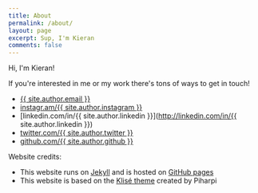```yaml
---
title: About
permalink: /about/
layout: page
excerpt: Sup, I'm Kieran
comments: false
---
```


Hi, I'm Kieran! 

If you're interested in me or my work there's tons of ways to get in touch!

- [{{ site.author.email }}](mailto://{{site.author.email}})
- [instagr.am/{{ site.author.instagram }}](http://instagr.am/{{site.author.instagram}})
- [linkedin.com/in/{{ site.author.linkedin }}](http://linkedin.com/in/{{ site.author.linkedin }})
- [twitter.com/{{ site.author.twitter }}](http://twitter.com/{{site.author.twitter}})
- [github.com/{{ site.author.github }}](http://github.com/{{site.author.github}})

Website credits:
* This website runs on [Jekyll](https://jekyllrb.com/) and is hosted on [GitHub pages](https://pages.github.com)
* This website is based on the [Klisé theme](https://jamstackthemes.dev/theme/jekyll-klise/) created by Piharpi
